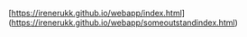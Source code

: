 [https://irenerukk.github.io/webapp/index.html]
(https://irenerukk.github.io/webapp/someoutstandindex.html)
